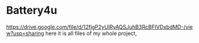 # Battery4u
 https://drive.google.com/file/d/12fjgP2yUlRyAQSJuhB3RcBFIVDxbdMD-/view?usp=sharing
here it is all files of my whole project,
